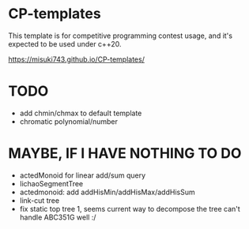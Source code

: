 # CP-templates

This template is for competitive programming contest usage, and it's expected to be used under c++20.

https://misuki743.github.io/CP-templates/

# TODO

- add chmin/chmax to default template
- chromatic polynomial/number

# MAYBE, IF I HAVE NOTHING TO DO

- actedMonoid for linear add/sum query
- lichaoSegmentTree
- actedmonoid: add addHisMin/addHisMax/addHisSum
- link-cut tree
- fix static top tree 1, seems current way to decompose the tree can't handle ABC351G well :/
